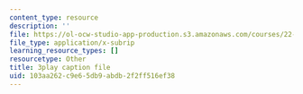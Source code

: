 ```yaml
---
content_type: resource
description: ''
file: https://ol-ocw-studio-app-production.s3.amazonaws.com/courses/22-01-introduction-to-nuclear-engineering-and-ionizing-radiation-fall-2016/103aa262c9e65db9abdb2f2ff516ef38_kjX4HCtlJBY.vtt
file_type: application/x-subrip
learning_resource_types: []
resourcetype: Other
title: 3play caption file
uid: 103aa262-c9e6-5db9-abdb-2f2ff516ef38
---
```

